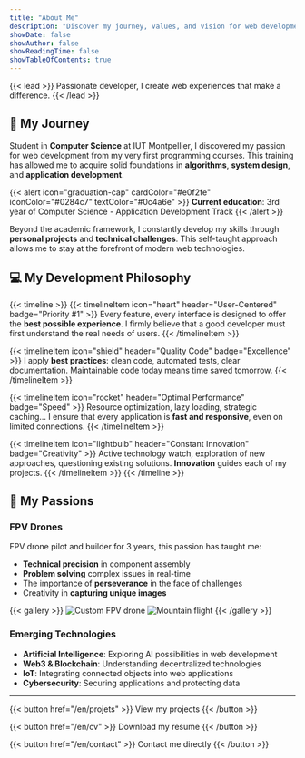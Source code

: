 ```yaml
---
title: "About Me"
description: "Discover my journey, values, and vision for web development"
showDate: false
showAuthor: false
showReadingTime: false
showTableOfContents: true
---
```


{{< lead >}}
Passionate developer, I create web experiences that make a difference.
{{< /lead >}}

## 🎯 My Journey

Student in **Computer Science** at IUT Montpellier, I discovered my passion for web development from my very first programming courses. This training has allowed me to acquire solid foundations in **algorithms**, **system design**, and **application development**.

{{< alert icon="graduation-cap" cardColor="#e0f2fe" iconColor="#0284c7" textColor="#0c4a6e" >}}
**Current education**: 3rd year of Computer Science - Application Development Track
{{< /alert >}}

Beyond the academic framework, I constantly develop my skills through **personal projects** and **technical challenges**. This self-taught approach allows me to stay at the forefront of modern web technologies.

## 💻 My Development Philosophy

{{< timeline >}}
{{< timelineItem icon="heart" header="User-Centered" badge="Priority #1" >}}
Every feature, every interface is designed to offer the <strong>best possible experience</strong>. I firmly believe that a good developer must first understand the real needs of users.
{{< /timelineItem >}}

{{< timelineItem icon="shield" header="Quality Code" badge="Excellence" >}}
I apply <strong>best practices</strong>: clean code, automated tests, clear documentation. Maintainable code today means time saved tomorrow.
{{< /timelineItem >}}

{{< timelineItem icon="rocket" header="Optimal Performance" badge="Speed" >}}
Resource optimization, lazy loading, strategic caching... I ensure that every application is <strong>fast and responsive</strong>, even on limited connections.
{{< /timelineItem >}}

{{< timelineItem icon="lightbulb" header="Constant Innovation" badge="Creativity" >}}
Active technology watch, exploration of new approaches, questioning existing solutions. <strong>Innovation</strong> guides each of my projects.
{{< /timelineItem >}}
{{< /timeline >}}

## 🚁 My Passions

### FPV Drones
FPV drone pilot and builder for 3 years, this passion has taught me:
- **Technical precision** in component assembly
- **Problem solving** complex issues in real-time
- The importance of **perseverance** in the face of challenges
- Creativity in **capturing unique images**

{{< gallery >}}
  <img src="/img/drone1.webp" class="grid-w50" alt="Custom FPV drone" />
  <img src="/img/drone2.webp" class="grid-w50" alt="Mountain flight" />
{{< /gallery >}}

### Emerging Technologies
- **Artificial Intelligence**: Exploring AI possibilities in web development
- **Web3 & Blockchain**: Understanding decentralized technologies
- **IoT**: Integrating connected objects into web applications
- **Cybersecurity**: Securing applications and protecting data

---

<div class="flex flex-col sm:flex-row gap-4 justify-center">
{{< button href="/en/projets" >}}
View my projects
{{< /button >}}

{{< button href="/en/cv" >}}
Download my resume
{{< /button >}}

{{< button href="/en/contact" >}}
Contact me directly
{{< /button >}}
</div>
